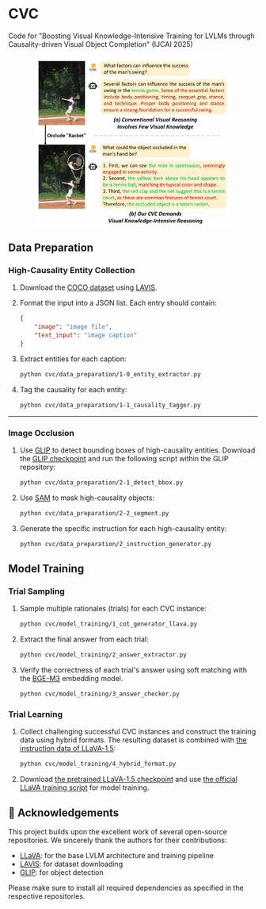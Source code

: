 # CVC
Code for "Boosting Visual Knowledge-Intensive Training for LVLMs through Causality-driven Visual Object Completion" (IJCAI 2025)


<p align="center">
  <img src="figures/cvc.jpg" alt="CVC" width="400"/>
</p>

## Data Preparation

### High-Causality Entity Collection

1. Download the [COCO dataset](https://github.com/salesforce/LAVIS/blob/main/lavis/datasets/download_scripts/download_coco.py) using [LAVIS](https://github.com/salesforce/LAVIS).
2. Format the input into a JSON list. Each entry should contain:
    ```json
    {
        "image": "image file",
        "text_input": "image caption"
    }
    ```

3. Extract entities for each caption:
    ```bash
    python cvc/data_preparation/1-0_entity_extractor.py
    ```

4. Tag the causality for each entity:
    ```bash
    python cvc/data_preparation/1-1_causality_tagger.py
    ```

---

### Image Occlusion

1. Use [GLIP](https://github.com/microsoft/GLIP) to detect bounding boxes of high-causality entities. Download the [GLIP checkpoint](https://huggingface.co/GLIPModel/GLIP/blob/main/glip_large_model.pth) and run the following script within the GLIP repository:

    ```bash
    python cvc/data_preparation/2-1_detect_bbox.py
    ```

2. Use [SAM](https://huggingface.co/facebook/sam-vit-huge) to mask high-causality objects:
    ```bash
    python cvc/data_preparation/2-2_segment.py
    ```

3. Generate the specific instruction for each high-causality entity:
    ```bash
    python cvc/data_preparation/2_instruction_generator.py
    ```


## Model Training

### Trial Sampling

1. Sample multiple rationales (trials) for each CVC instance:
    ```bash
    python cvc/model_training/1_cot_generator_llava.py
    ```

2. Extract the final answer from each trial:
    ```bash
    python cvc/model_training/2_answer_extractor.py
    ```

3. Verify the correctness of each trial's answer using soft matching with the [BGE-M3](https://huggingface.co/BAAI/bge-m3) embedding model.
    ```bash
    python cvc/model_training/3_answer_checker.py
    ```

### Trial Learning
1. Collect challenging successful CVC instances and construct the training data using hybrid formats. The resulting dataset is combined with [the instruction data of LLaVA-1.5](https://huggingface.co/datasets/liuhaotian/LLaVA-Instruct-150K/blob/main/llava_v1_5_mix665k.json):
    ```bash
    python cvc/model_training/4_hybrid_format.py
    ```


2. Download [the pretrained LLaVA-1.5 checkpoint](https://huggingface.co/liuhaotian/llava-v1.5-mlp2x-336px-pretrain-vicuna-7b-v1.5) and use [the official LLaVA training script](https://github.com/haotian-liu/LLaVA/blob/main/scripts/v1_5/finetune.sh) for model training.



## 🤝 Acknowledgements

This project builds upon the excellent work of several open-source repositories. We sincerely thank the authors for their contributions:

- [LLaVA](https://github.com/haotian-liu/LLaVA): for the base LVLM architecture and training pipeline
- [LAVIS](https://github.com/salesforce/LAVIS): for dataset downloading
- [GLIP](https://github.com/microsoft/GLIP): for object detection

Please make sure to install all required dependencies as specified in the respective repositories.
